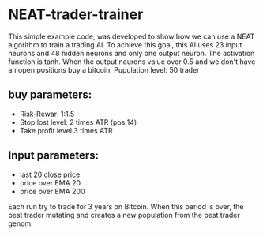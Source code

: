 # NEAT-trader-trainer


This simple example code, was developed to show how we can use a NEAT algorithm to train a trading AI.
To achieve this goal, this AI uses 23 input neurons and 48 hidden neurons and only one output neuron. 
The activation function is tanh. 
When the output neurons value over 0.5 and we don't have an open positions buy a bitcoin. 
Pupulation level: 50 trader
## buy parameters:
- Risk-Rewar: 1:1.5 
- Stop lost level: 2 times ATR (pos 14)
- Take profit level 3 times ATR

## Input parameters:
- last 20 close price
- price over EMA 20
- price over EMA 200

Each run try to trade for 3 years on Bitcoin. When this period is over, the best trader mutating and creates a new population from the best trader genom. 
